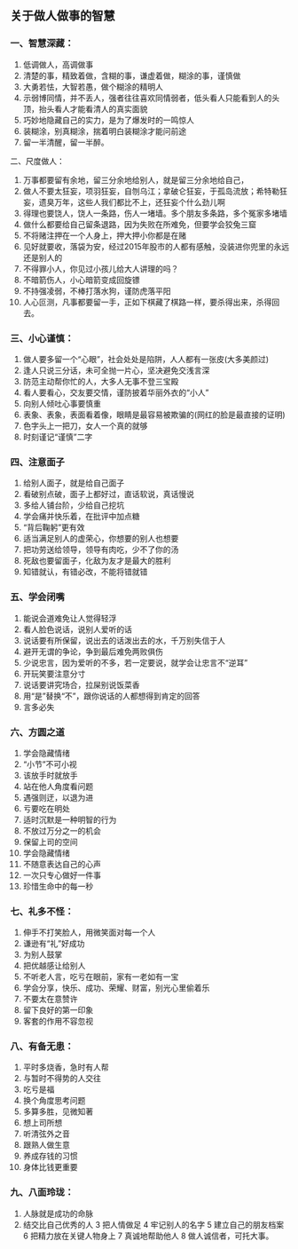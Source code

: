 ## 关于做人做事的智慧

### 一、智慧深藏：
1.  低调做人，高调做事
2.  清楚的事，精致着做，含糊的事，谦虚着做，糊涂的事，谨慎做
3.  大勇若怯，大智若愚，做个糊涂的精明人
4.  示弱博同情，并不丢人，强者往往喜欢同情弱者，低头看人只能看到人的头顶，抬头看人才能看清人的真实面貌
5. 巧妙地隐藏自己的实力，是为了爆发时的一鸣惊人
6.  装糊涂，别真糊涂，揣着明白装糊涂才能问前途
7. 留一半清醒，留一半醉。

二、尺度做人：
1.  万事都要留有余地，留三分余地给别人，就是留三分余地给自己，
2.  做人不要太狂妄，项羽狂妄，自刎乌江；拿破仑狂妄，于孤岛流放；希特勒狂妄，遗臭万年，这些人我们都比不上，还狂妄个什么劲儿啊
3.  得理也要饶人，饶人一条路，伤人一堵墙。多个朋友多条路，多个冤家多堵墙
4.  做什么都要给自己留条退路，因为失败在所难免，但要学会狡兔三窟
5.  不将赌注押在一个人身上，押大押小你都是在赌
6.  见好就要收，落袋为安，经过2015年股市的人都有感触，没装进你兜里的永远还是别人的
7.  不得罪小人，你见过小孩儿给大人讲理的吗？
8.  不暗箭伤人，小心暗箭变成回旋镖
9.  不持强凌弱，不棒打落水狗，谨防虎落平阳
10.  人心叵测，凡事都要留一手，正如下棋藏了棋路一样，要杀得出来，杀得回去。

### 三、小心谨慎：

1.  做人要多留一个“心眼”，社会处处是陷阱，人人都有一张皮(大多美颜过)
2.  逢人只说三分话，未可全抛一片心，坚决避免交浅言深
3.  防范主动帮你忙的人，大多人无事不登三宝殿
4.  看人要看心，交友要交情，谨防披着华丽外衣的“小人”
5.  向别人倾吐心事要慎重
6.  表象、表象，表面看着像，眼睛是最容易被欺骗的(网红的脸是最直接的证明)
7.  色字头上一把刀，女人一个真的就够
8.  时刻谨记“谨慎”二字

### 四、注意面子
1. 给别人面子，就是给自己面子
2.  看破别点破，面子上都好过，直话软说，真话慢说
3.  多给人铺台阶，少给自己挖坑
4.  学会痛并快乐着，在批评中加点糖
5.  “背后鞠躬”更有效
6.  适当满足别人的虚荣心，你想要的别人也想要
7.  把功劳送给领导，领导有肉吃，少不了你的汤
8.  死敌也要留面子，化敌为友才是最大的胜利
9.  知错就认，有错必改，不能将错就错

### 五、学会闭嘴
1. 能说会道难免让人觉得轻浮
2.  看人脸色说话，说别人爱听的话
3.  说话要有所保留，说出去的话泼出去的水，千万别失信于人
4.  避开无谓的争论，争到最后难免两败俱伤
5.  少说忠言，因为爱听的不多，若一定要说，就学会让忠言不“逆耳”
6.  开玩笑要注意分寸
7.  说话要讲究场合，拉屎别说饭菜香
8.  用“是”替换“不”，跟你说话的人都想得到肯定的回答
9.  言多必失

### 六、方圆之道
1. 学会隐藏情绪
2. “小节”不可小视
3. 该放手时就放手
4. 站在他人角度看问题
5. 遇强则迂，以退为进
6. 亏要吃在明处
7. 适时沉默是一种明智的行为
8. 不放过万分之一的机会
9. 保留上司的空间
10. 学会隐藏情绪
11. 不随意表达自己的心声
12. 一次只专心做好一件事
13. 珍惜生命中的每一秒

### 七、礼多不怪：
1. 伸手不打笑脸人，用微笑面对每一个人
2.  谦逊有“礼”好成功
3. 为别人鼓掌
4.  把优越感让给别人
5.  不听老人言，吃亏在眼前，家有一老如有一宝
6.  学会分享，快乐、成功、荣耀、财富，别光心里偷着乐
7.  不要太在意赞许
8.  留下良好的第一印象
9.  客套的作用不容忽视

### 八、有备无患：
1.  平时多烧香，急时有人帮
2.  与暂时不得势的人交往
3.  吃亏是福
4.  换个角度思考问题
5.  多算多胜，见微知著
6.  想上司所想
7.  听清弦外之音
8.  跟熟人做生意
9.  养成存钱的习惯
10.  身体比钱更重要

### 九、八面玲珑：
1. 人脉就是成功的命脉
2.  结交比自己优秀的人
3 把人情做足
4 牢记别人的名字
5 建立自己的朋友档案
6 把精力放在关键人物身上
7 真诚地帮助他人
8 做人诚信者，可托大事。
<!--stackedit_data:
eyJoaXN0b3J5IjpbLTkwMTk2NDc1OF19
-->